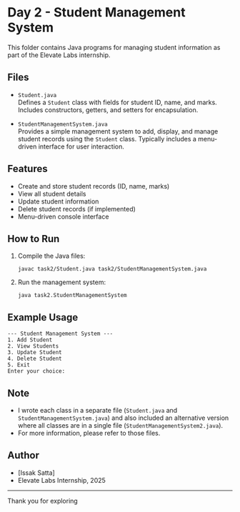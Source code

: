 # Day 2 - Student Management System

This folder contains Java programs for managing student information as part of the Elevate Labs internship.

## Files

- `Student.java`  
  Defines a `Student` class with fields for student ID, name, and marks. Includes constructors, getters, and setters for encapsulation.

- `StudentManagementSystem.java`  
  Provides a simple management system to add, display, and manage student records using the `Student` class. Typically includes a menu-driven interface for user interaction.

## Features

- Create and store student records (ID, name, marks)
- View all student details
- Update student information
- Delete student records (if implemented)
- Menu-driven console interface

## How to Run

1. Compile the Java files:
    ```
    javac task2/Student.java task2/StudentManagementSystem.java
    ```
2. Run the management system:
    ```
    java task2.StudentManagementSystem
    ```

## Example Usage

```
--- Student Management System ---
1. Add Student
2. View Students
3. Update Student
4. Delete Student
5. Exit
Enter your choice:
```

## Note
- I wrote each class in a separate file (`Student.java` and `StudentManagementSystem.java`) and also included an alternative version where all classes are in a single file (`StudentManagementSystem2.java`).
- For more information, please refer to those files.

## Author

- [Issak Satta]
- Elevate Labs Internship, 2025

---

Thank you for exploring